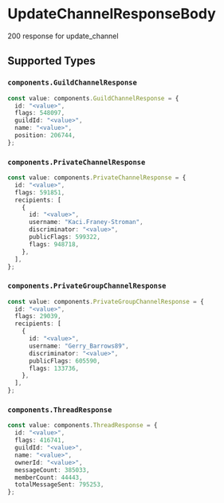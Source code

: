 # UpdateChannelResponseBody

200 response for update_channel


## Supported Types

### `components.GuildChannelResponse`

```typescript
const value: components.GuildChannelResponse = {
  id: "<value>",
  flags: 548097,
  guildId: "<value>",
  name: "<value>",
  position: 206744,
};
```

### `components.PrivateChannelResponse`

```typescript
const value: components.PrivateChannelResponse = {
  id: "<value>",
  flags: 591851,
  recipients: [
    {
      id: "<value>",
      username: "Kaci.Franey-Stroman",
      discriminator: "<value>",
      publicFlags: 599322,
      flags: 948718,
    },
  ],
};
```

### `components.PrivateGroupChannelResponse`

```typescript
const value: components.PrivateGroupChannelResponse = {
  id: "<value>",
  flags: 29039,
  recipients: [
    {
      id: "<value>",
      username: "Gerry_Barrows89",
      discriminator: "<value>",
      publicFlags: 605590,
      flags: 133736,
    },
  ],
};
```

### `components.ThreadResponse`

```typescript
const value: components.ThreadResponse = {
  id: "<value>",
  flags: 416741,
  guildId: "<value>",
  name: "<value>",
  ownerId: "<value>",
  messageCount: 385033,
  memberCount: 44443,
  totalMessageSent: 795253,
};
```

